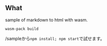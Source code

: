 ## What
sample of markdown to html with wasm.

`wasm-pack build`

/sampleから`npm install; npm start`で試せます。
